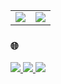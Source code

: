 <table>
  <tr>
    <td align="center" style="padding=0;width=50%;">
      <img align="center" style="padding=0;" src="https://github-readme-stats.vercel.app/api?username=Ryannnkl&count_private=false&include_all_commits=true&show_icons=true&hide_title=true&hide_border=true"/>
    </td>
    <td align="center" style="padding=0;width=50%;">
      <img align="center" style="padding=0;" src="https://github-readme-stats.vercel.app/api/top-langs/?username=Ryannnkl&layout=compact&hide_border=true?count_private=false&hide=css,html&langs_count=7"/>
    </td>
  </tr>
</table>

### :globe_with_meridians:

<a href="https://www.instagram.com/ryann_ferreira_/">
  <img src="https://img.shields.io/badge/follow-gray?&style=for-the-badge&logo=instagram" />
</a>

<a href="https://medium.com/@ryannnkl">
  <img src="https://img.shields.io/badge/follow-gray?&style=for-the-badge&logo=medium" />
</a>

<a href="https://api.whatsapp.com/send?phone=5587999894811">
  <img src="https://img.shields.io/badge/message-gray?&style=for-the-badge&logo=whatsapp" />
</a>

